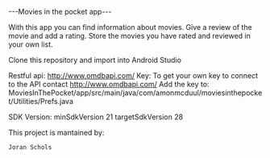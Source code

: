---Movies in the pocket app---

With this app you can find information about movies.
Give a review of the movie and add a rating.
Store the movies you have rated and reviewed in your own list.


Clone this repository and import into Android Studio

Restful api: http://www.omdbapi.com/
Key: To get your own key to connect to the API contact http://www.omdbapi.com/
Add the key to: MoviesInThePocket/app/src/main/java/com/amonmcduul/moviesinthepocket/Utilities/Prefs.java


SDK Version:
        minSdkVersion 21
        targetSdkVersion 28


This project is mantained by:

    Joran Schols
